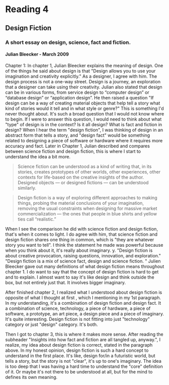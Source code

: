 # Reading 4
## Design Fiction
### A short essay on design, science, fact and fiction.
#### Julian Bleecker - March 2009

Chapter 1:
In chapter 1, Julian Bleecker explains the meaning of design. One of the things he said about design is that "Design allows you to use your imagination and creativity explicitly." As a designer, I agree with him. The design process is not a one-way street. Design is a journey, an exploration that a designer can take using their creativity. Julian also stated that design can be in various forms, from service design to “computer design” or “database design” or “application design”.  He then raised a question "If design can be a way of creating material objects that help tell a story
what kind of stories would it tell and in what style or genre?" This is something I'd never thought about. It's such a broad question that I would not know where to begin. If I were to answer this question, I would need to think about what "type" of design is in the context? Is it all design? What is fact and fiction in design? When I hear the term "design fiction", I was thinking of design in an abstract form that tells a story, and "design fact" would be something related to designing a piece of software or hardware where it requires more accuracy and fact. Later in Chapter 1, Julian described and compares between science fiction and design fiction, this is where I start to understand the idea a bit more. 

>Science fiction can be understood as a kind of writing that, in its stories,
creates prototypes of other worlds, other experiences, other contexts for life-based on the creative insights of the author. Designed objects — or designed fictions — can be understood similarly. 

> Design fiction is a way of exploring different approaches to making things,
probing the material conclusions of your imagination, removing the usual
constraints when designing for massive market commercialization — the
ones that people in blue shirts and yellow ties call “realistic.”

When I see the comparison he did with science fiction and design fiction, that's when it comes to light. I do agree with him, that science fiction and design fiction shares one thing in common, which is "they are whatever story you want to tell". I think the statement he made was powerful because when you think about it, it's really about imaginary. y. "Design fiction is
about creative provocation, raising questions, innovation, and exploration." "Design fiction is a mix of science fact, design and science fiction. " Julien Bleecker gave out many definitions of what design fiction means throughout chapter 1.  I do want to say that the concept of design fiction is hard to get and to explain. I almost want to say it's like design and think outside the box, but not entirely just that. It involves bigger imaginary.

After finished chapter 2, I realized what I understood about design fiction is opposite of what I thought at first , which I mentioning in my 1st paragraph. In my understanding, it's a combination of design fiction and design fact. It a combination of science, technology, a piece of hardware, a piece of software, a prototype, an art piece, a design piece and a piece of imaginary. It's quite interesting. Design fiction is not fitting into just "technology" category or just "design" category. It's both. 

Then I got to chapter 3, this is where it makes more sense. After reading the subheader "Insights into how fact and fiction are all tangled up, anyway.", I realize, my idea about design fiction is correct, stated in the paragraph above.  In my honest opinion, design fiction is such a hard concept to understand in the first place. It's like, design for/in a futuristic world, but tells a story, but the story is not "clear", it's up to one's imaginary. The idea is too deep that I was having a hard time to understand the "core" definition of it. Or maybe it's not there to be understood at all, but for the mind to defines its own meaning. 

